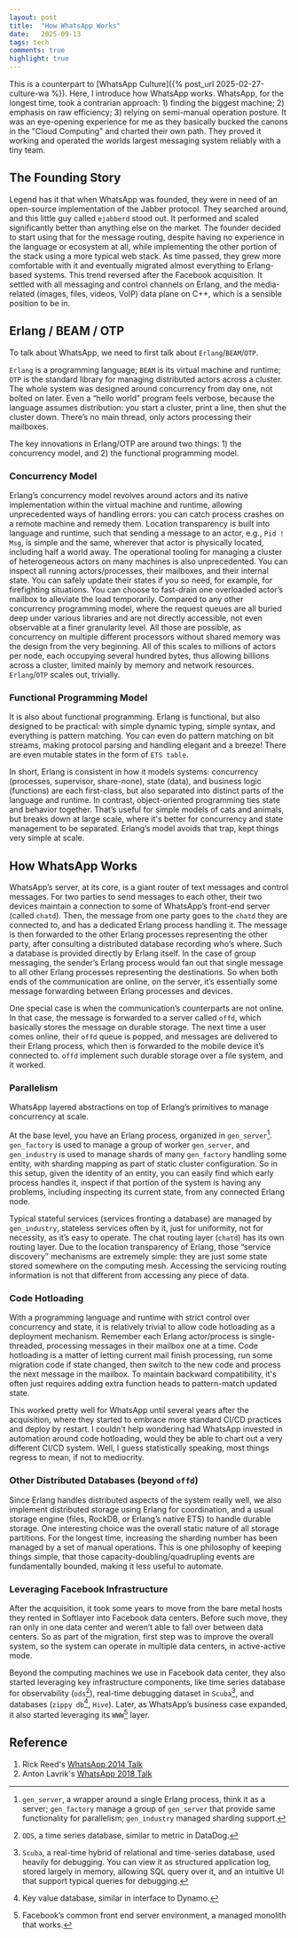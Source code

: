 ```yaml
---
layout: post
title:  "How WhatsApp Works"
date:   2025-09-13
tags: tech 
comments: true
highlight: true
---
```


This is a counterpart to [WhatsApp Culture]({% post_url 2025-02-27-culture-wa %}). Here, I introduce how WhatsApp works. WhatsApp, for the longest time, took a contrarian approach: 1\) finding the biggest machine; 2\) emphasis on raw efficiency; 3\) relying on semi-manual operation posture. It was an eye-opening experience for me as they basically bucked the canons in the "Cloud Computing" and charted their own path. They proved it working and operated the worlds largest messaging system reliably with a tiny team. 


## The Founding Story 

Legend has it that when WhatsApp was founded, they were in need of an open-source implementation of the Jabber protocol. They searched around, and this little guy called `ejabberd` stood out. It performed and scaled significantly better than anything else on the market. The founder decided to start using that for the message routing, despite having no experience in the language or ecosystem at all, while implementing the other portion of the stack using a more typical web stack. As time passed, they grew more comfortable with it and eventually migrated almost everything to Erlang-based systems. This trend reversed after the Facebook acquisition. It settled with all messaging and control channels on Erlang, and the media-related (images, files, videos, VoIP) data plane on C++, which is a sensible position to be in. 

## Erlang / BEAM / OTP

To talk about WhatsApp, we need to first talk about `Erlang`/`BEAM`/`OTP`.

`Erlang` is a programming language; `BEAM` is its virtual machine and runtime; `OTP` is the standard library for managing distributed actors across a cluster. The whole system was designed around concurrency from day one, not bolted on later. Even a “hello world” program feels verbose, because the language assumes distribution: you start a cluster, print a line, then shut the cluster down. There’s no main thread, only actors processing their mailboxes. 

The key innovations in Erlang/OTP are around two things: 1\) the concurrency model, and 2\) the functional programming model. 

### Concurrency Model

Erlang’s concurrency model revolves around actors and its native implementation within the virtual machine and runtime, allowing unprecedented ways of handling errors: you can catch process crashes on a remote machine and remedy them. Location transparency is built into language and runtime, such that sending a message to an actor, e.g., `Pid ! Msg`, is simple and the same, wherever that actor is physically located, including half a world away. The operational tooling for managing a cluster of heterogeneous actors on many machines is also unprecedented. You can inspect all running actors/processes, their mailboxes, and their internal state. You can safely update their states if you so need, for example, for firefighting situations. You can choose to fast-drain one overloaded actor’s mailbox to alleviate the load temporarily. Compared to any other concurrency programming model, where the request queues are all buried deep under various libraries and are not directly accessible, not even observable at a finer granularity level. All those are possible, as concurrency on multiple different processors without shared memory was the design from the very beginning. All of this scales to millions of actors per node, each occupying several hundred bytes, thus allowing billions across a cluster, limited mainly by memory and network resources. `Erlang`/`OTP` scales out, trivially. 

### Functional Programming Model

It is also about functional programming. Erlang is functional, but also designed to be practical: with simple dynamic typing, simple syntax, and everything is pattern matching. You can even do pattern matching on bit streams, making protocol parsing and handling elegant and a breeze! There are even mutable states in the form of `ETS table`. 

In short, Erlang is consistent in how it models systems: concurrency (processes, supervisor, share-none), state (data), and business logic (functions) are each first-class, but also separated into distinct parts of the language and runtime. In contrast, object-oriented programming ties state and behavior together. That’s useful for simple models of cats and animals, but breaks down at large scale, where it's better for concurrency and state management to be separated. Erlang’s model avoids that trap, kept things very simple at scale. 

## How WhatsApp Works 

WhatsApp’s server, at its core, is a giant router of text messages and control messages. For two parties to send messages to each other, their two devices maintain a connection to some of WhatsApp’s front-end server (called `chatd`). Then, the message from one party goes to the `chatd` they are connected to, and has a dedicated Erlang process handling it. The message is then forwarded to the other Erlang processes representing the other party, after consulting a distributed database recording who’s where. Such a database is provided directly by Erlang itself. In the case of group messaging, the sender’s Erlang process would fan out that single message to all other Erlang processes representing the destinations. So when both ends of the communication are online, on the server, it’s essentially some message forwarding between Erlang processes and devices. 

One special case is when the communication’s counterparts are not online. In that case, the message is forwarded to a server called `offd`, which basically stores the message on durable storage. The next time a user comes online, their `offd` queue is popped, and messages are delivered to their Erlang process, which then is forwarded to the mobile device it’s connected to. `offd` implement such durable storage over a file system, and it worked. 

### Parallelism

WhatsApp layered abstractions on top of Erlang’s primitives to manage concurrency at scale.

At the base level, you have an Erlang process, organized in `gen_server`[^1]. `gen_factory` is used to manage a group of worker `gen_server`, and `gen_industry` is used to manage shards of many `gen_factory` handling some entity, with sharding mapping as part of static cluster configuration. So in this setup, given the identity of an entity, you can easily find which early process handles it, inspect if that portion of the system is having any problems, including inspecting its current state, from any connected Erlang node. 

Typical stateful services (services fronting a database) are managed by `gen_industry`, stateless services often by it, just for uniformity, not for necessity, as it’s easy to operate. The chat routing layer (`chatd`) has its own routing layer. Due to the location transparency of Erlang, those “service discovery” mechanisms are extremely simple: they are just some state stored somewhere on the computing mesh. Accessing the servicing routing information is not that different from accessing any piece of data.

### Code Hotloading

With a programming language and runtime with strict control over concurrency and state, it is relatively trivial to allow code hotloading as a deployment mechanism. Remember each Erlang actor/process is single-threaded, processing messages in their mailbox one at a time. Code hotloading is a matter of letting current mail finish processing, run some migration code if state changed, then switch to the new code and process the next message in the mailbox. To maintain backward compatibility, it's often just requires adding extra function heads to pattern-match updated state.

This worked pretty well for WhatsApp until several years after the acquisition, where they started to embrace more standard CI/CD practices and deploy by restart. I couldn't help wondering had WhatsApp invested in automation around code hotloading, would they be able to chart out a very different CI/CD system. Well, I guess statistically speaking, most things regress to mean, if not to mediocrity.

### Other Distributed Databases (beyond `offd`)

Since Erlang handles distributed aspects of the system really well, we also implement distributed storage using Erlang for coordination, and a usual storage engine (files, RockDB, or Erlang’s native ETS) to handle durable storage. One interesting choice was the overall static nature of all storage partitions. For the longest time, increasing the sharding number has been managed by a set of manual operations. This is one philosophy of keeping things simple, that those capacity-doubling/quadrupling events are fundamentally bounded, making it less useful to automate. 

### Leveraging Facebook Infrastructure 

After the acquisition, it took some years to move from the bare metal hosts they rented in Softlayer into Facebook data centers. Before such move, they ran only in one data center and weren’t able to fall over between data centers. So as part of the migration, first step was to improve the overall system, so the system can operate in multiple data centers, in active-active mode.

Beyond the computing machines we use in Facebook data center, they also started leveraging key infrastructure components, like time series database for observability (`ods`[^2]), real-time debugging dataset in `Scuba`[^3], and databases (`zippy db`[^4], `Hive`). Later, as WhatsApp’s business case expanded, it also started leveraging its `WWW`[^5] layer. 

## Reference 

1. Rick Reed's [WhatsApp 2014 Talk](https://videog.infoq.com/downloads/pdfdownloads/presentations/Erlang2014-RickReed-ThatsBillionwithaBScalingtotheNextLevelatWhatsApp.pdf)   
2. Anton Lavrik's [WhatsApp 2018 Talk](https://www.codemesh.io/uploads/media/default/0001/01/190cbb93b3aeab99aba07d051a857d05a46bf4d1.pdf) 

[^1]:  `gen_server`, a wrapper around a single Erlang process, think it as a server; `gen_factory` manage a group of `gen_server` that provide same functionality for parallelism; `gen_industry` managed sharding support. 

[^2]:  `ODS`, a time series database, similar to metric in DataDog. 

[^3]:  `Scuba`, a real-time hybrid of relational and time-series database, used heavily for debugging. You can view it as structured application log, stored largely in memory, allowing SQL query over it, and an intuitive UI that support typical queries for debugging. 

[^4]:  Key value database, similar in interface to Dynamo. 

[^5]:  Facebook’s common front end server environment, a managed monolith that works.
